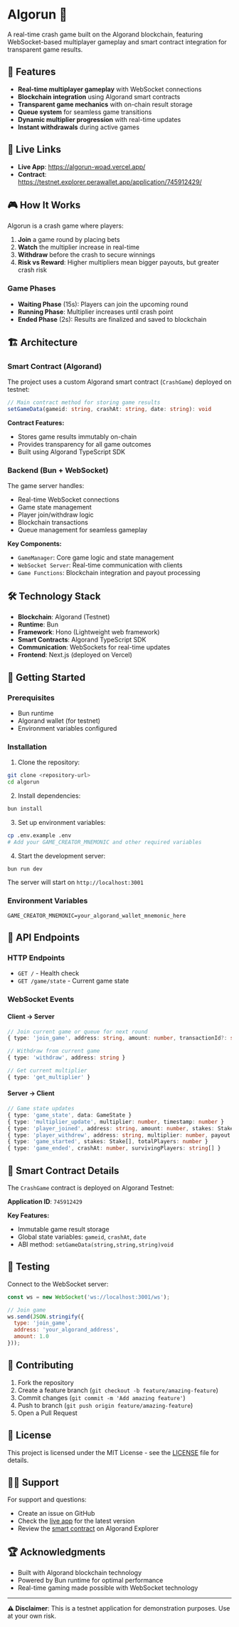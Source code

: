 # Algorun 🚀

A real-time crash game built on the Algorand blockchain, featuring WebSocket-based multiplayer gameplay and smart contract integration for transparent game results.

## 🌟 Features

- **Real-time multiplayer gameplay** with WebSocket connections
- **Blockchain integration** using Algorand smart contracts
- **Transparent game mechanics** with on-chain result storage
- **Queue system** for seamless game transitions
- **Dynamic multiplier progression** with real-time updates
- **Instant withdrawals** during active games

## 🔗 Live Links

- **Live App**: https://algorun-woad.vercel.app/
- **Contract**: https://testnet.explorer.perawallet.app/application/745912429/

## 🎮 How It Works

Algorun is a crash game where players:
1. **Join** a game round by placing bets
2. **Watch** the multiplier increase in real-time
3. **Withdraw** before the crash to secure winnings
4. **Risk vs Reward**: Higher multipliers mean bigger payouts, but greater crash risk

### Game Phases

- **Waiting Phase** (15s): Players can join the upcoming round
- **Running Phase**: Multiplier increases until crash point
- **Ended Phase** (2s): Results are finalized and saved to blockchain

## 🏗️ Architecture

### Smart Contract (Algorand)

The project uses a custom Algorand smart contract (`CrashGame`) deployed on testnet:

```typescript
// Main contract method for storing game results
setGameData(gameid: string, crashAt: string, date: string): void
```

**Contract Features:**
- Stores game results immutably on-chain
- Provides transparency for all game outcomes
- Built using Algorand TypeScript SDK

### Backend (Bun + WebSocket)

The game server handles:
- Real-time WebSocket connections
- Game state management
- Player join/withdraw logic
- Blockchain transactions
- Queue management for seamless gameplay

**Key Components:**
- `GameManager`: Core game logic and state management
- `WebSocket Server`: Real-time communication with clients
- `Game Functions`: Blockchain integration and payout processing

## 🛠️ Technology Stack

- **Blockchain**: Algorand (Testnet)
- **Runtime**: Bun
- **Framework**: Hono (Lightweight web framework)
- **Smart Contracts**: Algorand TypeScript SDK
- **Communication**: WebSockets for real-time updates
- **Frontend**: Next.js (deployed on Vercel)

## 🚀 Getting Started

### Prerequisites

- Bun runtime
- Algorand wallet (for testnet)
- Environment variables configured

### Installation

1. Clone the repository:
```bash
git clone <repository-url>
cd algorun
```

2. Install dependencies:
```bash
bun install
```

3. Set up environment variables:
```bash
cp .env.example .env
# Add your GAME_CREATOR_MNEMONIC and other required variables
```

4. Start the development server:
```bash
bun run dev
```

The server will start on `http://localhost:3001`

### Environment Variables

```env
GAME_CREATOR_MNEMONIC=your_algorand_wallet_mnemonic_here
```

## 📡 API Endpoints

### HTTP Endpoints

- `GET /` - Health check
- `GET /game/state` - Current game state

### WebSocket Events

#### Client → Server
```typescript
// Join current game or queue for next round
{ type: 'join_game', address: string, amount: number, transactionId?: string }

// Withdraw from current game
{ type: 'withdraw', address: string }

// Get current multiplier
{ type: 'get_multiplier' }
```

#### Server → Client
```typescript
// Game state updates
{ type: 'game_state', data: GameState }
{ type: 'multiplier_update', multiplier: number, timestamp: number }
{ type: 'player_joined', address: string, amount: number, stakes: Stake[] }
{ type: 'player_withdrew', address: string, multiplier: number, payout: number }
{ type: 'game_started', stakes: Stake[], totalPlayers: number }
{ type: 'game_ended', crashAt: number, survivingPlayers: string[] }
```

## 🔧 Smart Contract Details

The `CrashGame` contract is deployed on Algorand Testnet:

**Application ID**: `745912429`

**Key Features:**
- Immutable game result storage
- Global state variables: `gameid`, `crashAt`, `date`
- ABI method: `setGameData(string,string,string)void`

## 🧪 Testing

Connect to the WebSocket server:
```javascript
const ws = new WebSocket('ws://localhost:3001/ws');

// Join game
ws.send(JSON.stringify({
  type: 'join_game',
  address: 'your_algorand_address',
  amount: 1.0
}));
```

## 🤝 Contributing

1. Fork the repository
2. Create a feature branch (`git checkout -b feature/amazing-feature`)
3. Commit changes (`git commit -m 'Add amazing feature'`)
4. Push to branch (`git push origin feature/amazing-feature`)
5. Open a Pull Request

## 📄 License

This project is licensed under the MIT License - see the [LICENSE](LICENSE) file for details.

## 🙋‍♂️ Support

For support and questions:
- Create an issue on GitHub
- Check the [live app](https://algorun-woad.vercel.app/) for the latest version
- Review the [smart contract](https://testnet.explorer.perawallet.app/application/745912429/) on Algorand Explorer

## 🏆 Acknowledgments

- Built with Algorand blockchain technology
- Powered by Bun runtime for optimal performance
- Real-time gaming made possible with WebSocket technology

---

**⚠️ Disclaimer**: This is a testnet application for demonstration purposes. Use at your own risk.
